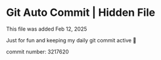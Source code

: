 # Git Auto Commit | Hidden File

This file was added Feb 12, 2025

Just for fun and keeping my daily git commit active 🤪

commit number: 3217620
